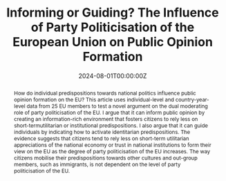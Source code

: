 ---
title: 'Informing or Guiding? The Influence of Party Politicisation of the European Union on Public Opinion Formation'

# Authors
# If you created a profile for a user (e.g. the default `admin` user), write the username (folder name) here
# and it will be replaced with their full name and linked to their profile.
authors:
  - admin

date: '2024-08-01T00:00:00Z'
doi: ''

# Schedule page publish date (NOT publication's date).
publishDate: '2024-01-01T00:00:00Z'

# Publication type.
# Accepts a single type but formatted as a YAML list (for Hugo requirements).
# Enter a publication type from the CSL standard.
publication_types: ['article-journal']

# Publication name and optional abbreviated publication name.
publication: "*West European Politics*"
publication_short: ""

abstract: How do individual predispositions towards national politics influence public opinion formation on the EU? This article uses individual-level and country-year-level data from 25 EU members to test a novel argument on the dual moderating role of party politicisation of the EU. I argue that it can inform public opinion by creating an information-rich environment that fosters citizens to rely less on short-termutilitarian or institutional predispositions. I also argue that it can guide individuals by indicating how to activate identitarian predispositions. The evidence suggests that citizens tend to rely less on short-term utilitarian appreciations of the national economy or trust in national institutions to form their view on the EU as the degree of party politicisation of the EU increases. The way citizens mobilise their predispositions towards other cultures and out-group members, such as immigrants, is not dependent on the level of party politicisation of the EU.


featured: false

# Custom links (uncomment lines below)
# links:
# - name: Custom Link
#   url: http://example.org

url_pdf: ''
url_code: ''
url_dataset: ''
url_poster: ''
url_project: ''
url_slides: ''
url_source: ''
url_video: ''

# Featured image
# To use, add an image named `featured.jpg/png` to your page's folder.
image:
  caption: 'Image credit: [**Unsplash**](https://unsplash.com/photos/pLCdAaMFLTE)'
  focal_point: ''
  preview_only: false

# Associated Projects (optional).
#   Associate this publication with one or more of your projects.
#   Simply enter your project's folder or file name without extension.
#   E.g. `internal-project` references `content/project/internal-project/index.md`.
#   Otherwise, set `projects: []`.
projects: []

# Slides (optional).
#   Associate this publication with Markdown slides.
#   Simply enter your slide deck's filename without extension.
#   E.g. `slides: "example"` references `content/slides/example/index.md`.
#   Otherwise, set `slides: ""`.
slides: []
---